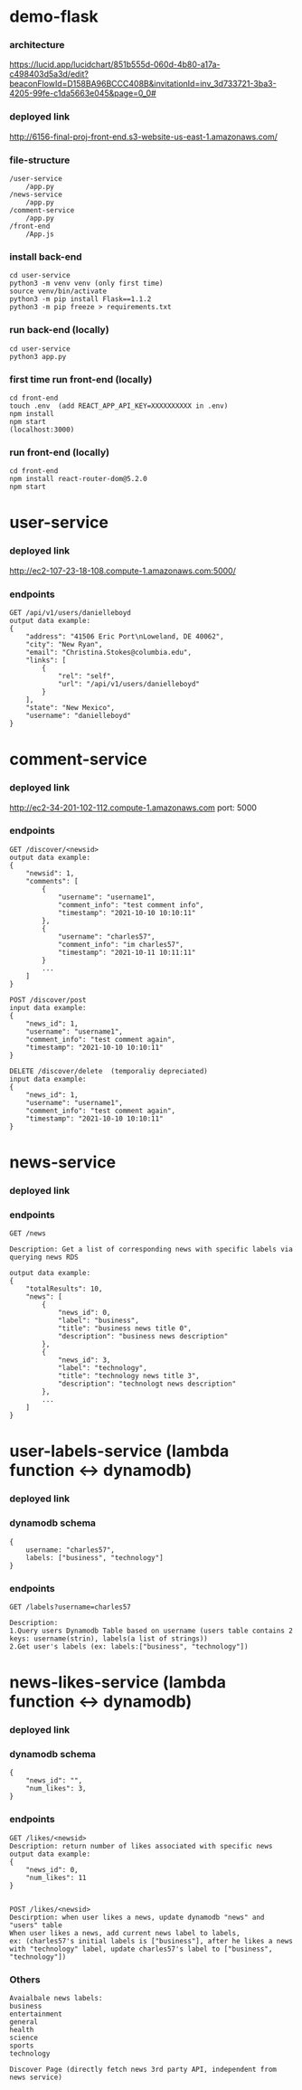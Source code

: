 # demo-flask

### architecture
https://lucid.app/lucidchart/851b555d-060d-4b80-a17a-c498403d5a3d/edit?beaconFlowId=D158BA96BCCC408B&invitationId=inv_3d733721-3ba3-4205-99fe-c1da5663e045&page=0_0#

### deployed link
http://6156-final-proj-front-end.s3-website-us-east-1.amazonaws.com/

### file-structure
```
/user-service
    /app.py
/news-service
    /app.py
/comment-service
    /app.py
/front-end
    /App.js
```

### install back-end 
```
cd user-service
python3 -m venv venv (only first time)
source venv/bin/activate
python3 -m pip install Flask==1.1.2
python3 -m pip freeze > requirements.txt
```

### run back-end (locally)
```
cd user-service
python3 app.py
```

### first time run front-end (locally)
```
cd front-end
touch .env  (add REACT_APP_API_KEY=XXXXXXXXXX in .env)
npm install
npm start
(localhost:3000)
```

### run front-end (locally)
```
cd front-end
npm install react-router-dom@5.2.0
npm start
```


# user-service

### deployed link
http://ec2-107-23-18-108.compute-1.amazonaws.com:5000/


### endpoints
```
GET /api/v1/users/danielleboyd
output data example:
{
    "address": "41506 Eric Port\nLoweland, DE 40062",
    "city": "New Ryan",
    "email": "Christina.Stokes@columbia.edu",
    "links": [
        {
            "rel": "self",
            "url": "/api/v1/users/danielleboyd"
        }
    ],
    "state": "New Mexico",
    "username": "danielleboyd"
}
```

# comment-service

### deployed link
http://ec2-34-201-102-112.compute-1.amazonaws.com
port: 5000

### endpoints
```
GET /discover/<newsid>
output data example:
{
    "newsid": 1,
    "comments": [
        {
            "username": "username1",
            "comment_info": "test comment info",
            "timestamp": "2021-10-10 10:10:11"
        },
        {
            "username": "charles57",
            "comment_info": "im charles57",
            "timestamp": "2021-10-11 10:11:11"
        }
        ...
    ]
}

POST /discover/post
input data example:
{
    "news_id": 1,
    "username": "username1",
    "comment_info": "test comment again",
    "timestamp": "2021-10-10 10:10:11"
}

DELETE /discover/delete  (temporaliy depreciated)
input data example:
{
    "news_id": 1,
    "username": "username1",
    "comment_info": "test comment again",
    "timestamp": "2021-10-10 10:10:11"
}
```

# news-service

### deployed link


### endpoints
```
GET /news

Description: Get a list of corresponding news with specific labels via querying news RDS

output data example:
{
    "totalResults": 10,
    "news": [
        {
            "news_id": 0,
            "label": "business",
            "title": "business news title 0",
            "description": "business news description"
        },
        {
            "news_id": 3,
            "label": "technology",
            "title": "technology news title 3",
            "description": "technologt news description"
        },
        ...
    ]
}
```

# user-labels-service (lambda function <-> dynamodb)

### deployed link

### dynamodb schema
```
{
    username: "charles57",
    labels: ["business", "technology"]
}
```

### endpoints
```
GET /labels?username=charles57

Description:
1.Query users Dynamodb Table based on username (users table contains 2 keys: username(strin), labels(a list of strings))
2.Get user's labels (ex: labels:["business", "technology"])

```

# news-likes-service (lambda function <-> dynamodb)

### deployed link

### dynamodb schema
```
{
    "news_id": "",
    "num_likes": 3,
}
```

### endpoints
```
GET /likes/<newsid>
Description: return number of likes associated with specific news
output data example:
{
    "news_id": 0,
    "num_likes": 11
}


POST /likes/<newsid>
Descirption: when user likes a news, update dynamodb "news" and "users" table
When user likes a news, add current news label to labels,
ex: (charles57's initial labels is ["business"], after he likes a news with "technology" label, update charles57's label to ["business", "technology"])
```


### Others
```
Avaialbale news labels:
business
entertainment
general
health
science
sports
technology

Discover Page (directly fetch news 3rd party API, independent from news service)
````
